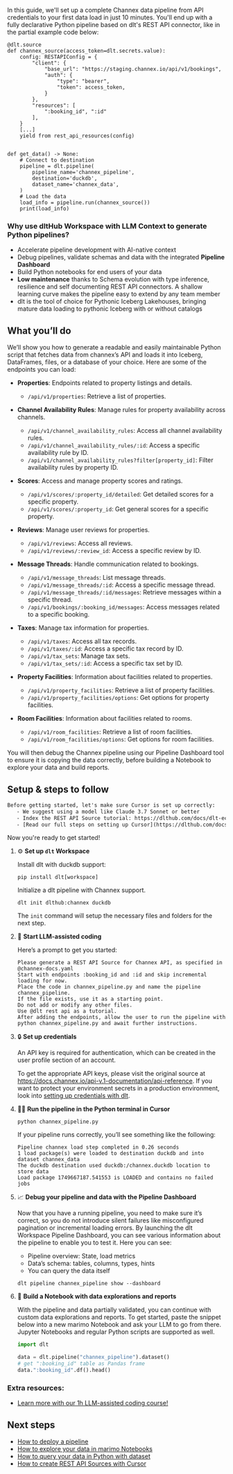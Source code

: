 In this guide, we'll set up a complete Channex data pipeline from API credentials to your first data load in just 10 minutes. You'll end up with a fully declarative Python pipeline based on dlt's REST API connector, like in the partial example code below:

```python-outcome
@dlt.source
def channex_source(access_token=dlt.secrets.value):
    config: RESTAPIConfig = {
        "client": {
            "base_url": "https://staging.channex.io/api/v1/bookings",
            "auth": {
                "type": "bearer",
                "token": access_token,
            }
        },
        "resources": [
            ":booking_id", ":id"
        ],
    }
    [...]
    yield from rest_api_resources(config)


def get_data() -> None:
    # Connect to destination
    pipeline = dlt.pipeline(
        pipeline_name='channex_pipeline',
        destination='duckdb',
        dataset_name='channex_data', 
    )
    # Load the data
    load_info = pipeline.run(channex_source())
    print(load_info) 
```

### Why use dltHub Workspace with LLM Context to generate Python pipelines?

- Accelerate pipeline development with AI-native context
- Debug pipelines, validate schemas and data with the integrated **Pipeline Dashboard**
- Build Python notebooks for end users of your data
- **Low maintenance** thanks to Schema evolution with type inference, resilience and self documenting REST API connectors. A shallow learning curve makes the pipeline easy to extend by any team member
- dlt is the tool of choice for Pythonic Iceberg Lakehouses, bringing mature data loading to pythonic Iceberg with or without catalogs

## What you’ll do

We’ll show you how to generate a readable and easily maintainable Python script that fetches data from channex’s API and loads it into Iceberg, DataFrames, files, or a database of your choice. Here are some of the endpoints you can load:

- **Properties**: Endpoints related to property listings and details.
  - `/api/v1/properties`: Retrieve a list of properties.

- **Channel Availability Rules**: Manage rules for property availability across channels.
  - `/api/v1/channel_availability_rules`: Access all channel availability rules.
  - `/api/v1/channel_availability_rules/:id`: Access a specific availability rule by ID.
  - `/api/v1/channel_availability_rules?filter[property_id]`: Filter availability rules by property ID.

- **Scores**: Access and manage property scores and ratings.
  - `/api/v1/scores/:property_id/detailed`: Get detailed scores for a specific property.
  - `/api/v1/scores/:property_id`: Get general scores for a specific property.

- **Reviews**: Manage user reviews for properties.
  - `/api/v1/reviews`: Access all reviews.
  - `/api/v1/reviews/:review_id`: Access a specific review by ID.

- **Message Threads**: Handle communication related to bookings.
  - `/api/v1/message_threads`: List message threads.
  - `/api/v1/message_threads/:id`: Access a specific message thread.
  - `/api/v1/message_threads/:id/messages`: Retrieve messages within a specific thread.
  - `/api/v1/bookings/:booking_id/messages`: Access messages related to a specific booking.

- **Taxes**: Manage tax information for properties.
  - `/api/v1/taxes`: Access all tax records.
  - `/api/v1/taxes/:id`: Access a specific tax record by ID.
  - `/api/v1/tax_sets`: Manage tax sets.
  - `/api/v1/tax_sets/:id`: Access a specific tax set by ID.

- **Property Facilities**: Information about facilities related to properties.
  - `/api/v1/property_facilities`: Retrieve a list of property facilities.
  - `/api/v1/property_facilities/options`: Get options for property facilities.

- **Room Facilities**: Information about facilities related to rooms.
  - `/api/v1/room_facilities`: Retrieve a list of room facilities.
  - `/api/v1/room_facilities/options`: Get options for room facilities.

You will then debug the Channex pipeline using our Pipeline Dashboard tool to ensure it is copying the data correctly, before building a Notebook to explore your data and build reports.

## Setup & steps to follow

```default
Before getting started, let's make sure Cursor is set up correctly:
   - We suggest using a model like Claude 3.7 Sonnet or better
   - Index the REST API Source tutorial: https://dlthub.com/docs/dlt-ecosystem/verified-sources/rest_api/ and add it to context as **@dlt rest api**
   - [Read our full steps on setting up Cursor](https://dlthub.com/docs/dlt-ecosystem/llm-tooling/cursor-restapi#23-configuring-cursor-with-documentation)
```

Now you're ready to get started!

1. ⚙️ **Set up `dlt` Workspace**
    
    Install dlt with duckdb support:
    ```shell
    pip install dlt[workspace]
    ```

    Initialize a dlt pipeline with Channex support.
    ```shell
    dlt init dlthub:channex duckdb
    ```

    The `init` command will setup the necessary files and folders for the next step.
    
2. 🤠 **Start LLM-assisted coding**
    
    Here’s a prompt to get you started:
    
    ```prompt
    Please generate a REST API Source for Channex API, as specified in @channex-docs.yaml 
    Start with endpoints :booking_id and :id and skip incremental loading for now. 
    Place the code in channex_pipeline.py and name the pipeline channex_pipeline. 
    If the file exists, use it as a starting point. 
    Do not add or modify any other files. 
    Use @dlt rest api as a tutorial. 
    After adding the endpoints, allow the user to run the pipeline with python channex_pipeline.py and await further instructions.
    ```

    
3. 🔒 **Set up credentials** 
    
    An API key is required for authentication, which can be created in the user profile section of an account.
    
    To get the appropriate API keys, please visit the original source at https://docs.channex.io/api-v.1-documentation/api-reference.
    If you want to protect your environment secrets in a production environment, look into [setting up credentials with dlt](https://dlthub.com/docs/walkthroughs/add_credentials).
    
4. 🏃‍♀️ **Run the pipeline in the Python terminal in Cursor**
    
    ```shell
    python channex_pipeline.py
    ```
    
    If your pipeline runs correctly, you’ll see something like the following:
    
    ```shell
    Pipeline channex load step completed in 0.26 seconds
    1 load package(s) were loaded to destination duckdb and into dataset channex_data
    The duckdb destination used duckdb:/channex.duckdb location to store data
    Load package 1749667187.541553 is LOADED and contains no failed jobs
    ```
    
5. 📈 **Debug your pipeline and data with the Pipeline Dashboard**

    Now that you have a running pipeline, you need to make sure it’s correct, so you do not introduce silent failures like misconfigured pagination or incremental loading errors. By launching the dlt Workspace Pipeline Dashboard, you can see various information about the pipeline to enable you to test it. Here you can see:
    - Pipeline overview: State, load metrics
    - Data’s schema: tables, columns, types, hints
    - You can query the data itself
    
    ```shell
    dlt pipeline channex_pipeline show --dashboard
    ```
    
6. 🐍 **Build a Notebook with data explorations and reports**

    With the pipeline and data partially validated, you can continue with custom data explorations and reports. To get started, paste the snippet below into a new marimo Notebook and ask your LLM to go from there. Jupyter Notebooks and regular Python scripts are supported as well.

    
    ```python
    import dlt

   data = dlt.pipeline("channex_pipeline").dataset()
   # get ":booking_id" table as Pandas frame
   data.":booking_id".df().head()
    ```

### Extra resources:

- [Learn more with our 1h LLM-assisted coding course!](https://www.youtube.com/watch?v=GGid70rnJuM)

## Next steps

- [How to deploy a pipeline](https://dlthub.com/docs/walkthroughs/deploy-a-pipeline)
- [How to explore your data in marimo Notebooks](https://dlthub.com/docs/general-usage/dataset-access/marimo)
- [How to query your data in Python with dataset](https://dlthub.com/docs/general-usage/dataset-access/dataset)
- [How to create REST API Sources with Cursor](https://dlthub.com/docs/dlt-ecosystem/llm-tooling/cursor-restapi)